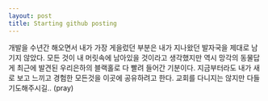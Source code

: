 ```yaml
---
layout: post
title: Starting github posting
---
```


개발을 수년간 해오면서 내가 가장 게을렀던 부분은 내가 지나왔던 발자국을 제대로 남기지 않았다.
모든 것이 내 머릿속에 남아있을 것이라고 생각했지만 역시 망각의 동물답게 최근에 발견된 우리은하의 블랙홀로 다 빨려 들어간 기분이다.
지금부터라도 내가 새로 보고 느끼고 경험한 모든것을 이곳에 공유하려고 한다.
교회를 다니지는 않지만 다들 기도해주시길.. (pray)
